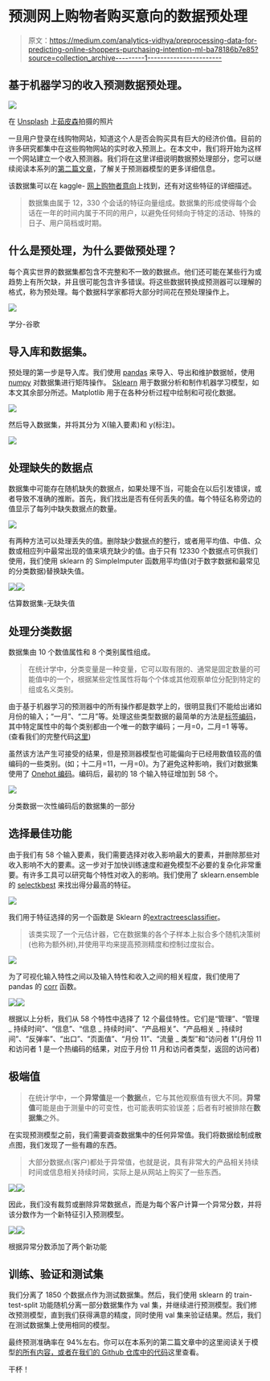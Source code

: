 # 预测网上购物者购买意向的数据预处理

> 原文：<https://medium.com/analytics-vidhya/preprocessing-data-for-predicting-online-shoppers-purchasing-intention-ml-ba78186b7e85?source=collection_archive---------1----------------------->

## 基于机器学习的收入预测数据预处理。

![](img/4b4fccabb9cbac02240e37c9ae496066.png)

在 [Unsplash](https://unsplash.com?utm_source=medium&utm_medium=referral) 上[茹皮森](https://unsplash.com/@rupixen?utm_source=medium&utm_medium=referral)拍摄的照片

一旦用户登录在线购物网站，知道这个人是否会购买具有巨大的经济价值。目前的许多研究都集中在这些购物网站的实时收入预测上。在本文中，我们将开始为这样一个网站建立一个收入预测器。我们将在这里详细说明数据预处理部分，您可以继续阅读本系列的[第二篇文章](/@isurudissanayake/ospi-mul-randomforests-156acdb73fd9)，了解关于预测器模型的更多详细信息。

该数据集可以在 kaggle- [网上购物者意向](https://www.kaggle.com/roshansharma/online-shoppers-intention)上找到，还有对这些特征的详细描述。

> 数据集由属于 12，330 个会话的特征向量组成。数据集的形成使得每个会话在一年的时间内属于不同的用户，以避免任何倾向于特定的活动、特殊的日子、用户简档或时期。

## 什么是预处理，为什么要做预处理？

每个真实世界的数据集都包含不完整和不一致的数据点。他们还可能在某些行为或趋势上有所欠缺，并且很可能包含许多错误。将这些数据转换成预测器可以理解的格式，称为预处理。每个数据科学家都将大部分时间花在预处理操作上。

![](img/a2d6439641fefaafdedc532f8333b68b.png)

学分-谷歌

## 导入库和数据集。

预处理的第一步是导入库。我们使用 [pandas](https://pandas.pydata.org/) 来导入、导出和维护数据帧，使用 [numpy](https://numpy.org/) 对数据集进行矩阵操作。 [Sklearn](https://scikit-learn.org/stable/) 用于数据分析和制作机器学习模型，如本文其余部分所述。Matplotlib 用于在各种分析过程中绘制和可视化数据。

![](img/0f34803205c36b00ce80e45c77f8d502.png)

然后导入数据集，并将其分为 X(输入要素)和 y(标注)。

![](img/a5e5ef2eb5ad6df642c2489534ec3079.png)

## 处理缺失的数据点

数据集中可能存在随机缺失的数据点，如果处理不当，可能会在以后引发错误，或者导致不准确的推断。首先，我们找出是否有任何丢失的值。每个特征名称旁边的值显示了每列中缺失数据点的数量。

![](img/3b6bfc41403fba6c4254a96bf6cf94c0.png)

有两种方法可以处理丢失的值。删除缺少数据点的整行，或者用平均值、中值、众数或相应列中最常出现的值来填充缺少的值。由于只有 12330 个数据点可供我们使用，我们使用 sklearn 的 SimpleImputer 函数用平均值(对于数字数据和最常见的分类数据)替换缺失值。

![](img/bd6cd5c2ff4566df63b95020d30dabaa.png)![](img/e23482661b10eb5a5b57b11180c29b20.png)

估算数据集-无缺失值

## 处理分类数据

数据集由 10 个数值属性和 8 个类别属性组成。

> 在统计学中，分类变量是一种变量，它可以取有限的、通常是固定数量的可能值中的一个，根据某些定性属性将每个个体或其他观察单位分配到特定的组或名义类别。

由于基于机器学习的预测器中的所有操作都是数学上的，很明显我们不能给出诸如月份的输入；“一月”、“二月”等。处理这些类型数据的最简单的方法是[标签编码](/@contactsunny/label-encoder-vs-one-hot-encoder-in-machine-learning-3fc273365621)，其中特定属性中的每个类别都由一个唯一的数字编码；一月=0，二月=1 等等。(查看我们的完整代码[这里](https://github.com/Isuru-Dissanayake/OSPI-kaggle))

虽然该方法产生可接受的结果，但是预测器模型也可能偏向于已经用数值较高的值编码的一些类别。(如；十二月=11，一月=0)。为了避免这种影响，我们对数据集使用了 [Onehot 编码](/@contactsunny/label-encoder-vs-one-hot-encoder-in-machine-learning-3fc273365621)。编码后，最初的 18 个输入特征增加到 58 个。

![](img/771afd06cf9c2dfdb549b3124b786028.png)

分类数据一次性编码后的数据集的一部分

## 选择最佳功能

由于我们有 58 个输入要素，我们需要选择对收入影响最大的要素，并删除那些对收入影响不大的要素。这一步对于加快训练速度和避免模型不必要的复杂化非常重要。有许多工具可以研究每个特性对收入的影响。我们使用了 sklearn.ensemble 的 [selectkbest](https://scikit-learn.org/stable/modules/generated/sklearn.feature_selection.SelectKBest.html) 来找出得分最高的特征。

![](img/ec8f7e180b15507949e0cf8dfbe29f26.png)

我们用于特征选择的另一个函数是 Sklearn 的[extractreesclassifier](https://scikit-learn.org/stable/modules/generated/sklearn.ensemble.ExtraTreesClassifier.html)。

> 该类实现了一个元估计器，它在数据集的各个子样本上拟合多个随机决策树(也称为额外树),并使用平均来提高预测精度和控制过度拟合。

![](img/0b187d52a4895a4397c31ac2f686d194.png)

为了可视化输入特性之间以及输入特性和收入之间的相关程度，我们使用了 pandas 的 [corr](https://pandas.pydata.org/pandas-docs/stable/reference/api/pandas.DataFrame.corr.html) 函数。

![](img/3f4459d5a0a2921ab0ef98e4bbb5b294.png)![](img/4a43e13142563bcf0c73ac7194307d80.png)

根据以上分析，我们从 58 个特性中选择了 12 个最佳特性。它们是“管理”、“管理 _ 持续时间”、“信息”、“信息 _ 持续时间”、“产品相关”、“产品相关 _ 持续时间”、“反弹率”、“出口”、“页面值”、“月份 11”、“流量 _ 类型”和“访问者 1”(月份 11 和访问者 1 是一个热编码的结果，对应于月份 11 月和访问者类型，返回的访问者)

## 极端值

> 在统计学中，一个**异常值**是一个**数据**点，它与其他观察值有很大不同。**异常值**可能是由于测量中的可变性，也可能表明实验误差；后者有时被排除在**数据集**之外。

在实现预测模型之前，我们需要调查数据集中的任何异常值。我们将数据绘制成散点图，我们发现了一些有趣的东西。

> 大部分数据点(客户)都处于异常值，也就是说，具有非常大的产品相关持续时间或信息相关持续时间，实际上是从网站上购买了一些东西。

![](img/098ec88a23ec7406a64baecfba074dae.png)![](img/fca7b8cc3331284d0d295001768c85e1.png)

因此，我们没有裁剪或删除异常数据点，而是为每个客户计算一个异常分数，并将该分数作为一个新特征引入预测模型。

![](img/8b096ff4c9348c3fb4d67e7af7e0ee5f.png)![](img/db62b694b24d1fcaf802b2509626a673.png)

根据异常分数添加了两个新功能

## 训练、验证和测试集

我们分离了 1850 个数据点作为测试数据集。然后，我们使用 sklearn 的 train-test-split 功能随机分离一部分数据集作为 val 集，并继续进行预测模型。我们修改预测模型，直到我们获得满意的精度，同时使用 val 集来验证结果。然后，我们在测试数据集上使用相同的模型。

最终预测准确率在 94%左右。你可以在本系列的第二篇文章中的这里阅读关于模型[的所有内容，或者在我们的 Github 仓库中的](/@isurudissanayake/ospi-mul-randomforests-156acdb73fd9)[代码](https://github.com/Isuru-Dissanayake/OSPI-kaggle)这里查看。

干杯！